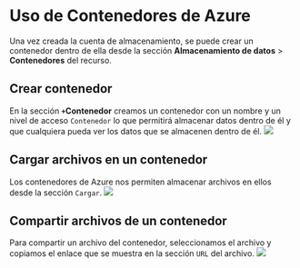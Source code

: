 # Uso de Contenedores de Azure

Una vez creada la cuenta de almacenamiento, se puede crear un contenedor dentro de ella desde la sección **Almacenamiento de datos** > **Contenedores** del recurso.

## Crear contenedor
En la sección **```+```Contenedor** creamos un contenedor con un nombre y un nivel de acceso ```Contenedor``` lo que permitirá almacenar datos dentro de él y que cualquiera pueda ver los datos que se almacenen dentro de él.
![](https://akncus.blob.core.windows.net/git/8/K_000.jpg)

## Cargar archivos en un contenedor
Los contenedores de Azure nos permiten almacenar archivos en ellos desde la sección ```Cargar```.
![](https://akncus.blob.core.windows.net/git/8/K_001.jpg)

## Compartir archivos de un contenedor
Para compartir un archivo del contenedor, seleccionamos el archivo y copiamos el enlace que se muestra en la sección ```URL``` del archivo.
![](https://akncus.blob.core.windows.net/git/8/K_002.jpg)
